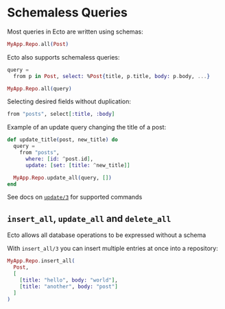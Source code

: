 # Schemaless Queries

Most queries in Ecto are written using schemas:

```elixir
MyApp.Repo.all(Post)
```

Ecto also supports schemaless queries:

```elixir
query =
  from p in Post, select: %Post{title, p.title, body: p.body, ...}

MyApp.Repo.all(query)
```

Selecting desired fields without duplication:

```elixir
from "posts", select[:title, :body]
```

Example of an update query changing the title of a post:

```elixir
def update_title(post, new_title) do
  query =
    from "posts",
      where: [id: ^post.id],
      update: [set: [title: ^new_title]]

  MyApp.Repo.update_all(query, [])
end
```

See docs on [`update/3`](https://hexdocs.pm/ecto/Ecto.Query.html#update/3) for supported commands

## `insert_all`, `update_all` and `delete_all`

Ecto allows all database operations to be expressed without a schema

With `insert_all/3` you can insert multiple entries at once into a repository:

```elixir
MyApp.Repo.insert_all(
  Post,
  [
    [title: "hello", body: "world"],
    [title: "another", body: "post"]
  ]
)
```
